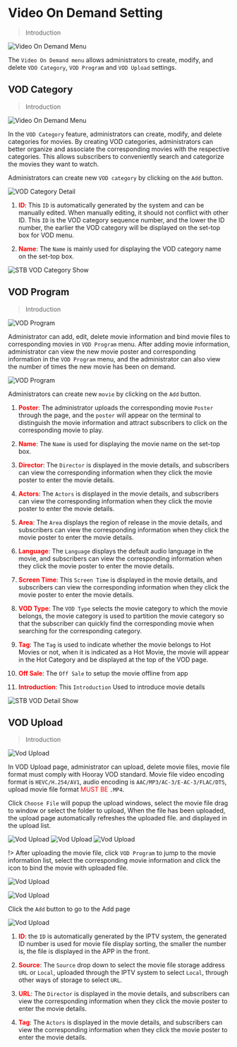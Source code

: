 # Video On Demand Setting

>Introduction

![Video On Demand Menu](_images/7.png)

The `Video On Demand menu` allows administrators to create, modify, and delete `VDO Category`, `VOD Program` and `VOD Upload` settings.

## VOD Category

>Introduction

![Video On Demand Menu](_images/8.png)

In the `VOD Category` feature, administrators can create, modify, and delete categories for movies. By creating VOD categories, administrators can better organize and associate the corresponding movies with the respective categories. This allows subscribers to conveniently search and categorize the movies they want to watch.

Administrators can create new `VOD category` by clicking on the `Add` button. 

![VOD Category Detail](_images/8-1.png)

1. <font color="red">**ID**</font>: This `ID` is automatically generated by the system and can be manually edited. When manually editing, it should not conflict with other ID. This `ID` is the VOD category sequence number, and the lower the ID number, the earlier the VOD category will be displayed on the set-top box for VOD menu.

2. <font color="red">**Name**</font>: The `Name` is mainly used for displaying the VOD category name on the set-top box.

![STB VOD Category Show](_images/STB/STB_1.png)

## VOD Program

>Introduction

![VOD Program](_images/9.png)

Administrator can add, edit, delete movie information and bind movie files to corresponding movies in `VOD Program` menu. After adding movie information, administrator can view the new movie poster and corresponding information in the `VOD Program` menu, and the administrator can also view the number of times the new movie has been on demand.

![VOD Program](_images/9-1.png)

Administrators can create new `movie` by clicking on the `Add` button. 

1. <font color="red">**Poster**</font>: The administrator uploads the corresponding movie `Poster` through the page, and the `poster` will appear on the terminal to distinguish the movie information and attract subscribers to click on the corresponding movie to play.

2. <font color="red">**Name**</font>: The `Name` is used for displaying the movie name on the set-top box.

3. <font color="red">**Director**</font>: The `Director` is displayed in the movie details, and subscribers can view the corresponding information when they click the movie poster to enter the movie details.

4. <font color="red">**Actors**</font>: The `Actors` is displayed in the movie details, and subscribers can view the corresponding information when they click the movie poster to enter the movie details.

5. <font color="red">**Area**</font>: The `Area` displays the region of release in the movie details, and subscribers can view the corresponding information when they click the movie poster to enter the movie details.

6. <font color="red">**Language**</font>: The `Language` displays the default audio language in the movie, and subscribers can view the corresponding information when they click the movie poster to enter the movie details.

7. <font color="red">**Screen Time**</font>: This `Screen Time` is displayed in the movie details, and subscribers can view the corresponding information when they click the movie poster to enter the movie details.

8. <font color="red">**VOD Type**</font>: The `VOD Type` selects the movie category to which the movie belongs, the movie category is used to partition the movie category so that the subscriber can quickly find the corresponding movie when searching for the corresponding category.

9. <font color="red">**Tag**</font>: The `Tag` is used to indicate whether the movie belongs to Hot Movies or not, when it is indicated as a Hot Movie, the movie will appear in the Hot Category and be displayed at the top of the VOD page.

10. <font color="red">**Off Sale**</font>: The `Off Sale` to setup the movie offline from app

11. <font color="red">**Introduction**</font>: This `Introduction` Used to introduce movie details

![STB VOD Detail Show](_images/STB/STB_2.png)

## VOD Upload

>Introduction

![Vod Upload](_images/10.png)

In VOD Upload page, administrator can upload, delete movie files, movie file format must comply with Hooray VOD standard. Movie file video encoding format is `HEVC/H.254/AV1`, audio encoding is `AAC/MP3/AC-3/E-AC-3/FLAC/DTS`, upload movie file format <font color="red">MUST BE</font> `.MP4`.

Click `Choose File` will popup the upload windows, select the movie file drag to window or select the folder to upload, When the file has been uploaded, the upload page automatically refreshes the uploaded file. and displayed in the upload list.

![Vod Upload](_images/10-1.png)
![Vod Upload](_images/10-2.png)
![Vod Upload](_images/10-3.png)

!> After uploading the movie file, click `VOD Program` to jump to the movie information list, select the corresponding movie information and click the icon to bind the movie with uploaded file.

![Vod Upload](_images/10-4.png)

![Vod Upload](_images/10-5.png)

Click the `Add` button to go to the Add page

![Vod Upload](_images/10-6.png)

1. <font color="red">**ID**</font>: the `ID` is automatically generated by the IPTV system, the generated ID number is used for movie file display sorting, the smaller the number is, the file is displayed in the APP in the front.

2. <font color="red">**Source**</font>: The `Source` drop down to select the movie file storage address `URL` or `Local`, uploaded through the IPTV system to select `Local`, through other ways of storage to select `URL`.

3. <font color="red">**URL**</font>: The `Director` is displayed in the movie details, and subscribers can view the corresponding information when they click the movie poster to enter the movie details.

4. <font color="red">**Tag**</font>: The `Actors` is displayed in the movie details, and subscribers can view the corresponding information when they click the movie poster to enter the movie details.